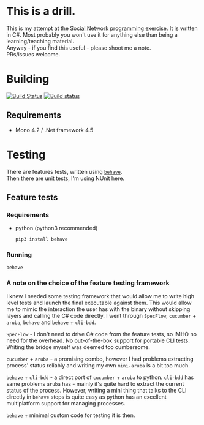 # This is a drill.
This is my attempt at the [Social Network programming exercise](EXERCISE.md). It is written in C#.
Most probably you won't use it for anything else than being a learning/teaching material.  
Anyway - if you find this useful - please shoot me a note.  
PRs/issues welcome.

# Building

[![Build Status](https://travis-ci.org/cyplo/social_network.svg?branch=master)](https://travis-ci.org/cyplo/social_network)
[![Build status](https://ci.appveyor.com/api/projects/status/s73wngt2k6bcf58v/branch/master?svg=true)](https://ci.appveyor.com/project/cyplo/social-network/branch/master)

## Requirements

* Mono 4.2 / .Net framework 4.5

# Testing

There are features tests, written using [`behave`](http://pythonhosted.org/behave/).  
Then there are unit tests, I'm using NUnit here.

## Feature tests

### Requirements
* python (python3 recommended)

    `pip3 install behave`

### Running
    behave

### A note on the choice of the feature testing framework
I knew I needed some testing framework that would allow me to write high level tests and launch the final executable against them. This would allow me to mimic the interaction the user has with the binary without skipping layers and calling the C# code directly.
I went through `SpecFlow`, `cucumber` + `aruba`, `behave` and `behave` + `cli-bdd`.  

`SpecFlow` - I don't need to drive C# code from the feature tests, so IMHO no need for the overhead. No out-of-the-box support for portable CLI tests. Writing the bridge myself was deemed too cumbersome.
  
`cucumber` + `aruba` - a promising combo, however I had problems extracting process' status reliably and writing my own `mini-aruba` is a bit too much.  

`behave` + `cli-bdd` - a direct port of `cucumber` + `aruba` to python. `cli-bdd` has same problems `aruba` has - mainly it's quite hard to extract the current status of the process. However, writing a mini thing that talks to the CLI directly in `behave` steps is quite easy as python has an excellent multiplatform support for managing processes.   

`behave` + minimal custom code for testing it is then.
